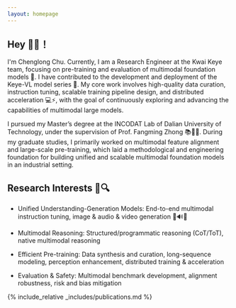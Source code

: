 ```yaml
---
layout: homepage
---
```


## Hey 🙋‍♂️！

I'm Chenglong Chu.
Currently, I am a Research Engineer at the Kwai Keye team, focusing on pre-training and evaluation of multimodal foundation models 🌟. I have contributed to the development and deployment of the Keye-VL model series 🚀. My core work involves high-quality data curation, instruction tuning, scalable training pipeline design, and distributed acceleration 💻⚡, with the goal of continuously exploring and advancing the capabilities of multimodal large models.

I pursued my Master’s degree at the INCODAT Lab of Dalian University of Technology, under the supervision of Prof. Fangming Zhong 📚👨‍🏫. During my graduate studies, I primarily worked on multimodal feature alignment and large-scale pre-training, which laid a methodological and engineering foundation for building unified and scalable multimodal foundation models in an industrial setting.

## Research Interests 🧠🔍
- Unified Understanding-Generation Models: End-to-end multimodal instruction tuning, image & audio & video generation 🎨🔊🎥

- Multimodal Reasoning: Structured/programmatic reasoning (CoT/ToT), native multimodal reasoning 

- Efficient Pre-training: Data synthesis and curation, long-sequence modeling, perception enhancement, distributed training & acceleration 

- Evaluation & Safety: Multimodal benchmark development, alignment robustness, risk and bias mitigation 

{% include_relative _includes/publications.md %}


